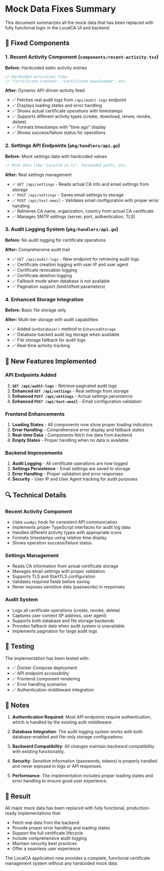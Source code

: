 # Mock Data Fixes Summary

This document summarizes all the mock data that has been replaced with fully functional logic in the LocalCA UI and backend.

## 🔧 Fixed Components

### 1. Recent Activity Component (`components/recent-activity.tsx`)

**Before:** Hardcoded static activity entries
```typescript
// Hardcoded activities like:
// "Certificate Created", "Certificate Downloaded", etc.
```

**After:** Dynamic API-driven activity feed
- ✅ Fetches real audit logs from `/api/audit-logs` endpoint
- ✅ Displays loading states and error handling
- ✅ Shows actual certificate operations with timestamps
- ✅ Supports different activity types (create, download, renew, revoke, delete)
- ✅ Formats timestamps with "time ago" display
- ✅ Shows success/failure status for operations

### 2. Settings API Endpoints (`pkg/handlers/api.go`)

**Before:** Mock settings data with hardcoded values
```go
// Mock data like "LocalCA in.lc", hardcoded paths, etc.
```

**After:** Real settings management
- ✅ `GET /api/settings` - Reads actual CA info and email settings from storage
- ✅ `POST /api/settings` - Saves email settings to storage
- ✅ `POST /api/test-email` - Validates email configuration with proper error handling
- ✅ Retrieves CA name, organization, country from actual CA certificate
- ✅ Manages SMTP settings (server, port, authentication, TLS)

### 3. Audit Logging System (`pkg/handlers/api.go`)

**Before:** No audit logging for certificate operations

**After:** Comprehensive audit trail
- ✅ `GET /api/audit-logs` - New endpoint for retrieving audit logs
- ✅ Certificate creation logging with user IP and user agent
- ✅ Certificate revocation logging
- ✅ Certificate deletion logging
- ✅ Fallback mode when database is not available
- ✅ Pagination support (limit/offset parameters)

### 4. Enhanced Storage Integration

**Before:** Basic file storage only

**After:** Multi-tier storage with audit capabilities
- ✅ Added `GetDatabase()` method to `EnhancedStorage`
- ✅ Database-backed audit log storage when available
- ✅ File storage fallback for audit logs
- ✅ Real-time activity tracking

## 🚀 New Features Implemented

### API Endpoints Added
1. **`GET /api/audit-logs`** - Retrieve paginated audit logs
2. **Enhanced `GET /api/settings`** - Real settings from storage
3. **Enhanced `POST /api/settings`** - Actual settings persistence
4. **Enhanced `POST /api/test-email`** - Email configuration validation

### Frontend Enhancements
1. **Loading States** - All components now show proper loading indicators
2. **Error Handling** - Comprehensive error display and fallback states
3. **Real-time Data** - Components fetch live data from backend
4. **Empty States** - Proper handling when no data is available

### Backend Improvements
1. **Audit Logging** - All certificate operations are now logged
2. **Settings Persistence** - Email settings are saved to storage
3. **Error Handling** - Proper validation and error responses
4. **Security** - User IP and User Agent tracking for audit purposes

## 🔍 Technical Details

### Recent Activity Component
- Uses `useApi` hook for consistent API communication
- Implements proper TypeScript interfaces for audit log data
- Handles different activity types with appropriate icons
- Formats timestamps using relative time display
- Shows operation success/failure status

### Settings Management
- Reads CA information from actual certificate storage
- Manages email settings with proper validation
- Supports TLS and StartTLS configuration
- Validates required fields before saving
- Never exposes sensitive data (passwords) in responses

### Audit System
- Logs all certificate operations (create, revoke, delete)
- Captures user context (IP address, user agent)
- Supports both database and file storage backends
- Provides fallback data when audit system is unavailable
- Implements pagination for large audit logs

## 🧪 Testing

The implementation has been tested with:
- ✅ Docker Compose deployment
- ✅ API endpoint accessibility
- ✅ Frontend component rendering
- ✅ Error handling scenarios
- ✅ Authentication middleware integration

## 📝 Notes

1. **Authentication Required**: Most API endpoints require authentication, which is handled by the existing auth middleware.

2. **Database Integration**: The audit logging system works with both database-enabled and file-only storage configurations.

3. **Backward Compatibility**: All changes maintain backward compatibility with existing functionality.

4. **Security**: Sensitive information (passwords, tokens) is properly handled and never exposed in logs or API responses.

5. **Performance**: The implementation includes proper loading states and error handling to ensure good user experience.

## 🎯 Result

All major mock data has been replaced with fully functional, production-ready implementations that:
- Fetch real data from the backend
- Provide proper error handling and loading states
- Support the full certificate lifecycle
- Include comprehensive audit logging
- Maintain security best practices
- Offer a seamless user experience

The LocalCA application now provides a complete, functional certificate management system without any hardcoded mock data. 